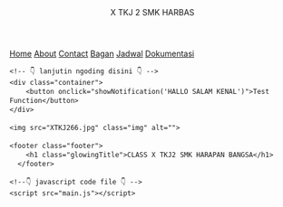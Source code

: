 <html lang="en">
<head>
    <meta charset="UTF-8">
    <meta http-equiv="X-UA-Compatible" content="IE=edge">
    <meta name="viewport" content="width=device-width, initial-scale=1.0">
    <link rel="stylesheet" href="https://cdnjs.cloudflare.com/ajax/libs/font-awesome/4.7.0/css/font-awesome.min.css">
    <title>✨ X_GREAT_TKJ2 ✨</title>
    <!-- 👇 css code file 👇 -->
    <link rel="stylesheet" href="./style.css"/>
</head>
<body>
    <header>
        <div class="glowingTitle">X TKJ 2 SMK HARBAS</div>
    </header>
    <!-- navbar auto responsive -->
    <i class="fas fa-heart"></i>
    <nav id="navbar" class="navibar">
        <a href="#home" class="active">Home</a>
        <a href="ABOUT ME.html">About</a>
        <a href="CONTACT ME.html">Contact</a>
        <a href="BAGAN.html">Bagan</a>
        <a href="JADWAL.html">Jadwal</a>
        <a href="DOKUMENTASI.html">Dokumentasi</a>
        <a href="javascript:void(0);" class="icon" onclick="showMobileNav()">
            <i class="fa fa-bars"></i>
        </a>
    </nav>

    <!-- 👇 lanjutin ngoding disini 👇 -->
    <div class="container">
        <button onclick="showNotification('HALLO SALAM KENAL')">Test Function</button>
    </div>

    <img src="XTKJ266.jpg" class="img" alt="">

    <footer class="footer">
        <h1 class="glowingTitle">CLASS X TKJ2 SMK HARAPAN BANGSA</h1>
      </footer>

    <!--👇 javascript code file 👇 -->
    <script src="main.js"></script>
</body>
</html>
